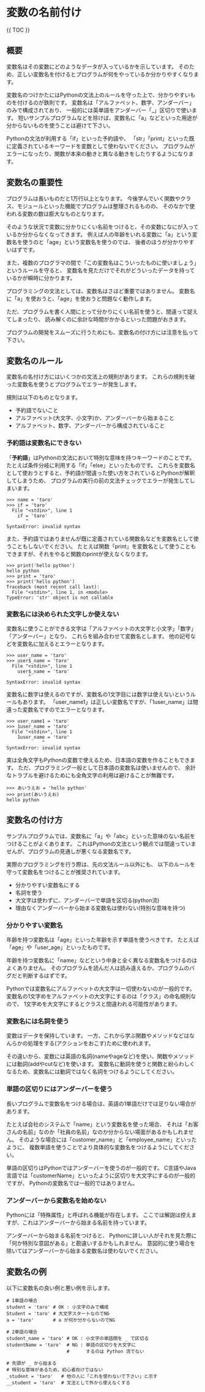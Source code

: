 # 変数の名前付け

{{ TOC }}

## 概要

変数名はその変数にどのようなデータが入っているかを示しています。
そのため、正しい変数名を付けるとプログラムが何をやっているか分かりやすくなります。

変数名のつけかたにはPythonの文法上のルールを守った上で、分かりやすいものを付けるのが鉄則です。
変数名は「アルファベット、数字、アンダーバー」のみで構成されており、
一般的には英単語をアンダーバー「\_」区切りで使います。
短いサンプルプログラムなどを除けば、変数名に「a」などといった用途が分からないものを使うことは避けて下さい。

Pythonの文法が利用する「if」といった予約語や、
「str」「print」といった既に定義されているキーワードを変数として使わないでください。
プログラムがエラーになったり、関数が本来の動きと異なる動きをしたりするようになります。

## 変数名の重要性

プログラムは長いものだと1万行以上となります。
今後学んでいく関数やクラス、モジュールといった機能でプログラムは整理されるものの、
そのなかで使われる変数の数は膨大なものとなります。

そのような状況で変数に分かりにくい名前をつけると、その変数になにが入っているか分からなくなってきます。
例えば人の年齢をいれる変数に「a」という変数名を使うのと「age」という変数名を使うのでは、
後者のほうが分かりやすいはずです。

また、複数のプログラマの間で「この変数名はこういったものに使いましょう」というルールを守ると、
変数名を見ただけでそれがどういったデータを持っているかが瞬時に分かります。

プログラミングの文法としては、変数名はさほど重要ではありません。
変数名に「a」を使おうと、「age」を使おうと問題なく動作します。

ただ、プログラムを書く人間にとって分かりにくい名前を使うと、間違って捉えてしまったり、
読み解くのに余計な時間がかかるといった問題がおきます。

プログラムの開発をスムーズに行うためにも、変数名の付け方には注意を払って下さい。

## 変数名のルール

変数名の名付け方にはいくつかの文法上の規則があります。
これらの規則を破った変数名を使うとプログラムでエラーが発生します。

規則は以下のものとなります。

* 予約語でないこと
* アルファベット(大文字、小文字)か、アンダーバーから始まること
* アルファベット、数字、アンダーバーから構成されていること

### 予約語は変数名にできない

「**予約語**」はPythonの文法において特別な意味を持つキーワードのことです。
たとえば条件分岐に利用する「if」「else」といったものです。
これらを変数名として使おうとすると、予約語が間違った使い方をされているとPythonが解釈してしまうため、
プログラムの実行の前の文法チェックでエラーが発生してしまいます。

```text
>>> name = 'taro'
>>> if = 'taro'
  File "<stdin>", line 1
    if = 'taro'
       ^
SyntaxError: invalid syntax
```

また、予約語ではありませんが既に定義されている関数名などを変数名として使うこともしないでください。
たとえば関数「print」を変数名として使うこともできますが、それをやると関数のprintが使えなくなります。

```text
>>> print('hello python')
hello python
>>> print = 'taro'
>>> print('hello python')
Traceback (most recent call last):
  File "<stdin>", line 1, in <module>
TypeError: 'str' object is not callable
```

### 変数名には決められた文字しか使えない

変数名に使うことができる文字は「アルファベットの大文字と小文字」「数字」「アンダーバー」となり、
これらを組み合わせて変数名とします。
他の記号などを変数名に加えるとエラーとなります。

```text
>>> user_name = 'taro'
>>> user$_name = 'taro'
  File "<stdin>", line 1
    user$_name = 'taro'
        ^
SyntaxError: invalid syntax
```

変数名に数字は使えるのですが、変数名の1文字目には数字は使えないというルールもあります。
「user_name1」は正しい変数名ですが、「1user_name」は間違った変数名ですのでエラーとなります。

```text
>>> user_name1 = 'taro'
>>> 1user_name = 'taro'
  File "<stdin>", line 1
    1user_name = 'taro'
             ^
SyntaxError: invalid syntax
```

実は全角文字もPythonの変数で使えるため、日本語の変数を作ることもできます。
ただ、プログラミング一般として日本語の変数名は使いませんので、
余計なトラブルを避けるためにも全角文字の利用は避けることが無難です。

```text
>>> あいうえお = 'hello python'
>>> print(あいうえお)
hello python
```

## 変数名の付け方

サンプルプログラムでは、変数名に「a」や「abc」といった意味のない名前をつけることがよくあります。
これはPythonの文法という観点では間違っていませんが、プログラムの見通しが悪くなる変数名です。

実際のプログラミングを行う際は、先の文法ルール以外にも、
以下のルールを守って変数名をつけることが推奨されています。

*	分かりやすい変数名にする
* 名詞を使う
*	大文字は使わずに、アンダーバーで単語を区切る(python流)
*	理由なくアンダーバーから始まる変数名は使わない(特別な意味を持つ)

### 分かりやすい変数名

年齢を持つ変数名は「age」といった年齢を示す単語を使うべきです。
たとえば「age」や「user_age」といったものです。

年齢を持つ変数名に「name」などという中身と全く異なる変数名をつけるのはよくありません。
そのプログラムを読んだ人は読み違えるか、プログラムのバグだと判断するはずです。

Pythonでは変数名にアルファベットの大文字は一切使わないのが一般的です。
変数名の1文字めをアルファベットの大文字にするのは「クラス」の命名規則なので、
1文字めを大文字にするとクラスと間違われる可能性があります。

### 変数名には名詞を使う

変数はデータを保持しています。
一方、これから学ぶ関数やメソッドなどはなんらかの処理をする(アクションをおこす)ために使われます。

その違いから、変数には英語の名詞(nameやageなど)を使い、関数やメソッドには動詞(addやcutなど)を使います。
変数名に動詞を使うと関数と紛らわしくなるため、変数名には動詞ではなく名詞をつけるようにしてください。

### 単語の区切りにはアンダーバーを使う

長いプログラムで変数名をつける場合は、英語の1単語だけでは足りない場合があります。

たとえば会社のシステムで「name」という変数名を使った場合、
それは「お客さんの名前」なのか「社員の名前」なのか分からない場面があるかもしれません。
そのような場合には「customer_name」と「employee_name」といったように、
複数単語を使うことでより具体的な変数名をつけるようにしてください。

単語の区切りはPythonではアンダーバーを使うのが一般的です。
C言語やJava言語では「customerName」といったように区切りを大文字にするのが一般的ですが、
Pythonの変数名では一般的ではありません。

### アンダーバーから変数名を始めない

Pythonには「特殊属性」と呼ばれる機能が存在します。
ここでは解説は控えますが、これはアンダーバーから始まる名前を持っています。

アンダーバーから始まる名前をつけると、
Pythonに詳しい人がそれを見た際に「何か特別な意図がある」と勘違いするかもしれません。
意図的に使う場合を除いてはアンダーバーから始まる変数名は使わないでください。

## 変数名の例

以下に変数名の良い例と悪い例を示します。

```text
# 1単語の場合
student = 'taro' # OK : 小文字のみで構成
Student = 'taro' # 大文字スタートなのでNG
a = 'taro'       # a が何か分からないのでNG

# 2単語の場合
student_name = 'taro' # OK : 小文字の単語間を _ で区切る
studentName = 'taro'  # NG : 単語の区切りを大文字に
                      #      するのは Python 流でない

# 先頭が _ から始まる
# 特別な意味があるため、初心者向けではない
_student = 'taro'   # 他の人に「これを使わないで下さい」と示す
__student = 'taro'  # 文法として外から使えなくする
```
